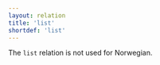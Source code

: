 ```yaml
---
layout: relation
title: 'list'
shortdef: 'list'
---
```


The `list` relation is not used for Norwegian.
<!-- Interlanguage links updated Út zář 29 20:23:34 CEST 2020 -->
